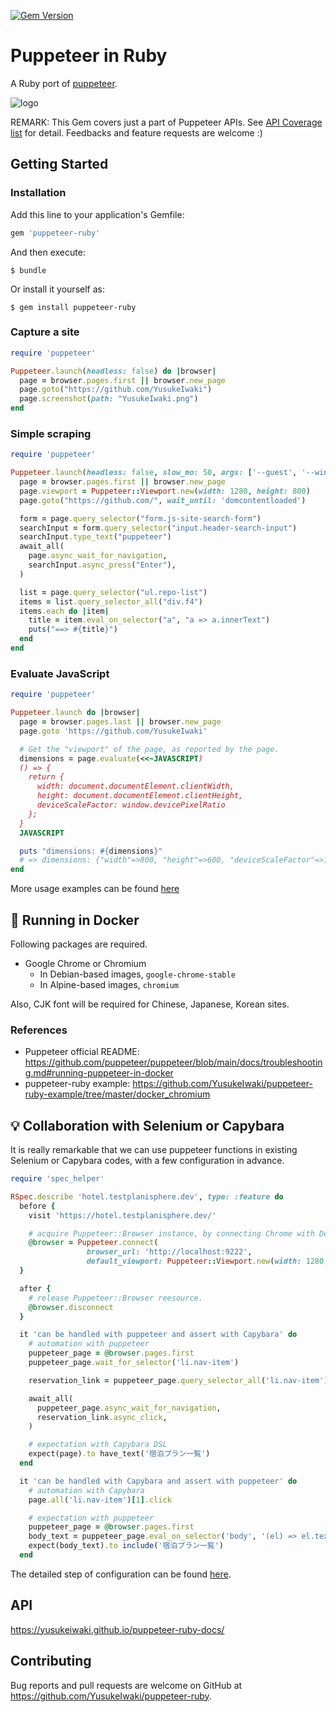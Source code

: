 [![Gem Version](https://badge.fury.io/rb/puppeteer-ruby.svg)](https://badge.fury.io/rb/puppeteer-ruby)

# Puppeteer in Ruby

A Ruby port of [puppeteer](https://pptr.dev/).

![logo](puppeteer-ruby.png)

REMARK: This Gem covers just a part of Puppeteer APIs. See [API Coverage list](./docs/api_coverage.md) for detail. Feedbacks and feature requests are welcome :)

## Getting Started

### Installation

Add this line to your application's Gemfile:

```ruby
gem 'puppeteer-ruby'
```

And then execute:

    $ bundle

Or install it yourself as:

    $ gem install puppeteer-ruby

### Capture a site

```ruby
require 'puppeteer'

Puppeteer.launch(headless: false) do |browser|
  page = browser.pages.first || browser.new_page
  page.goto("https://github.com/YusukeIwaki")
  page.screenshot(path: "YusukeIwaki.png")
end
```

### Simple scraping

```ruby
require 'puppeteer'

Puppeteer.launch(headless: false, slow_mo: 50, args: ['--guest', '--window-size=1280,800']) do |browser|
  page = browser.pages.first || browser.new_page
  page.viewport = Puppeteer::Viewport.new(width: 1280, height: 800)
  page.goto("https://github.com/", wait_until: 'domcontentloaded')

  form = page.query_selector("form.js-site-search-form")
  searchInput = form.query_selector("input.header-search-input")
  searchInput.type_text("puppeteer")
  await_all(
    page.async_wait_for_navigation,
    searchInput.async_press("Enter"),
  )

  list = page.query_selector("ul.repo-list")
  items = list.query_selector_all("div.f4")
  items.each do |item|
    title = item.eval_on_selector("a", "a => a.innerText")
    puts("==> #{title}")
  end
end
```

### Evaluate JavaScript

```ruby
require 'puppeteer'

Puppeteer.launch do |browser|
  page = browser.pages.last || browser.new_page
  page.goto 'https://github.com/YusukeIwaki'

  # Get the "viewport" of the page, as reported by the page.
  dimensions = page.evaluate(<<~JAVASCRIPT)
  () => {
    return {
      width: document.documentElement.clientWidth,
      height: document.documentElement.clientHeight,
      deviceScaleFactor: window.devicePixelRatio
    };
  }
  JAVASCRIPT

  puts "dimensions: #{dimensions}"
  # => dimensions: {"width"=>800, "height"=>600, "deviceScaleFactor"=>1}
end
```

More usage examples can be found [here](https://github.com/YusukeIwaki/puppeteer-ruby-example)

## :whale: Running in Docker

Following packages are required.

* Google Chrome or Chromium
  * In Debian-based images, `google-chrome-stable`
  * In Alpine-based images, `chromium`

Also, CJK font will be required for Chinese, Japanese, Korean sites.

### References

* Puppeteer official README: https://github.com/puppeteer/puppeteer/blob/main/docs/troubleshooting.md#running-puppeteer-in-docker
* puppeteer-ruby example: https://github.com/YusukeIwaki/puppeteer-ruby-example/tree/master/docker_chromium

## :bulb: Collaboration with Selenium or Capybara

It is really remarkable that we can use puppeteer functions in existing Selenium or Capybara codes, with a few configuration in advance.

```ruby
require 'spec_helper'

RSpec.describe 'hotel.testplanisphere.dev', type: :feature do
  before {
    visit 'https://hotel.testplanisphere.dev/'

    # acquire Puppeteer::Browser instance, by connecting Chrome with DevTools Protocol.
    @browser = Puppeteer.connect(
                 browser_url: 'http://localhost:9222',
                 default_viewport: Puppeteer::Viewport.new(width: 1280, height: 800))
  }

  after {
    # release Puppeteer::Browser reesource.
    @browser.disconnect
  }

  it 'can be handled with puppeteer and assert with Capybara' do
    # automation with puppeteer
    puppeteer_page = @browser.pages.first
    puppeteer_page.wait_for_selector('li.nav-item')

    reservation_link = puppeteer_page.query_selector_all('li.nav-item')[1]

    await_all(
      puppeteer_page.async_wait_for_navigation,
      reservation_link.async_click,
    )

    # expectation with Capybara DSL
    expect(page).to have_text('宿泊プラン一覧')
  end

  it 'can be handled with Capybara and assert with puppeteer' do
    # automation with Capybara
    page.all('li.nav-item')[1].click

    # expectation with puppeteer
    puppeteer_page = @browser.pages.first
    body_text = puppeteer_page.eval_on_selector('body', '(el) => el.textContent')
    expect(body_text).to include('宿泊プラン一覧')
  end
```

The detailed step of configuration can be found [here](https://github.com/YusukeIwaki/puppeteer-ruby-example/tree/master/_with_capybara-rspec).

## API

https://yusukeiwaki.github.io/puppeteer-ruby-docs/

## Contributing

Bug reports and pull requests are welcome on GitHub at https://github.com/YusukeIwaki/puppeteer-ruby.
